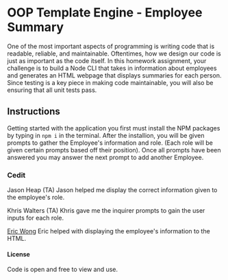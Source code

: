 # OOP Template Engine - Employee Summary

  One of the most important aspects of programming is writing code that is readable, reliable, and maintainable. Oftentimes, how we design our code is just as important as the code itself. In this homework assignment, your challenge is to build a Node CLI that takes in information about employees and generates an HTML webpage that displays summaries for each person. Since testing is a key piece in making code maintainable, you will also be ensuring that all unit tests pass.
  
## Instructions

  Getting started with the application you first must install the NPM packages by typing in  `npm i`  in the terminal.
  After the installion, you will be given prompts to gather the Employee's information and role. (Each role will be given       certain prompts based off their position). Once all prompts have been answered you may answer the next prompt to add another   Employee.
  
### Cedit

Jason Heap (TA)
Jason helped me display the correct information given to the employee's role.

Khris Walters (TA)
Khris gave me the inquirer prompts to gain the user inputs for each role.

[Eric Wong](https://github.com/Ericcwong)
Eric helped with displaying the employee's information to the HTML.

#### License
Code is open and free to view and use.
